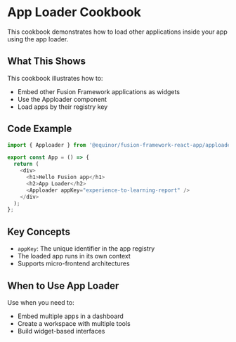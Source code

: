 # App Loader Cookbook

This cookbook demonstrates how to load other applications inside your app using the app loader.

## What This Shows

This cookbook illustrates how to:
- Embed other Fusion Framework applications as widgets
- Use the Apploader component
- Load apps by their registry key

## Code Example

```typescript
import { Apploader } from '@equinor/fusion-framework-react-app/apploader';

export const App = () => {
  return (
    <div>
      <h1>Hello Fusion app</h1>
      <h2>App Loader</h2>
      <Apploader appKey="experience-to-learning-report" />
    </div>
  );
};
```

## Key Concepts

- `appKey`: The unique identifier in the app registry
- The loaded app runs in its own context
- Supports micro-frontend architectures

## When to Use App Loader

Use when you need to:
- Embed multiple apps in a dashboard
- Create a workspace with multiple tools
- Build widget-based interfaces